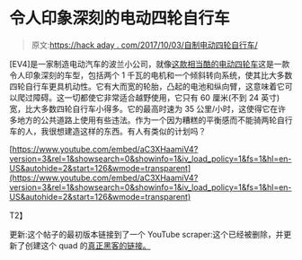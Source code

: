 # 令人印象深刻的电动四轮自行车

> 原文:[https://hack aday . com/2017/10/03/自制电动四轮自行车/](https://hackaday.com/2017/10/03/homemade-electric-quad-bike/)

[EV4]是一家制造电动汽车的波兰小公司，就像[这款相当酷的电动四轮车](http://ev4.pl/off-road-quad.html)这是一款令人印象深刻的车型，包括两个 1 千瓦的电机和一个倾斜转向系统，使其比大多数四轮自行车更具机动性。它有大而宽的轮胎，凸起的电池和纵向臂，这意味着它可以爬过障碍。这一切都使它非常适合越野使用，它只有 60 厘米(不到 24 英寸)宽，比大多数四轮自行车小得多。它的最高时速为 35 公里/小时，这使得它在许多地方的公共道路上使用有些违法。作为一个因为糟糕的平衡感而不能骑两轮自行车的人，我很想建造这样的东西。有人有类似的计划吗？

 [https://www.youtube.com/embed/aC3XHaamiV4?version=3&rel=1&showsearch=0&showinfo=1&iv_load_policy=1&fs=1&hl=en-US&autohide=2&start=126&wmode=transparent](https://www.youtube.com/embed/aC3XHaamiV4?version=3&rel=1&showsearch=0&showinfo=1&iv_load_policy=1&fs=1&hl=en-US&autohide=2&start=126&wmode=transparent)

T2】

更新:这个帖子的最初版本链接到了一个 YouTube scraper:这个已经被删除，并更新了创建这个 quad 的[真正黑客的链接。](http://ev4.pl/off-road-quad.html)